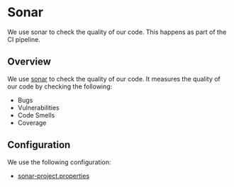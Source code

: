 # Sonar

We use sonar to check the quality of our code. This happens as part of the CI pipeline.

## Overview

We use [sonar](https://www.sonarqube.org/) to check the quality of our code. It measures the quality of our code by checking the following:

* Bugs
* Vulnerabilities
* Code Smells
* Coverage

## Configuration

We use the following configuration:
* [sonar-project.properties](../../sonar-project.properties)